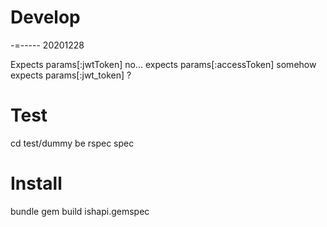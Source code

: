 
# Develop

-=----- 20201228

Expects params[:jwtToken]
no... expects params[:accessToken]
somehow expects params[:jwt_token] ?

# Test

 cd test/dummy
 be rspec spec

# Install

 bundle
 gem build ishapi.gemspec

